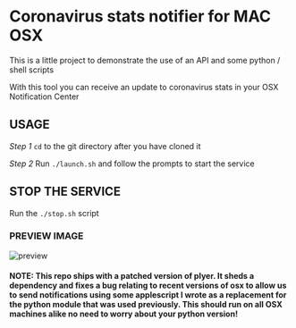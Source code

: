 # Coronavirus stats notifier for MAC OSX

This is a little project to demonstrate the use of an API and some python / shell scripts

With this tool you can receive an update to coronavirus stats in your OSX Notification Center

## USAGE

*Step 1* `cd` to the git directory after you have cloned it

*Step 2* Run `./launch.sh` and follow the prompts to start the service

## STOP THE SERVICE

Run the `./stop.sh` script

### PREVIEW IMAGE

![preview](https://i.ibb.co/V9w8bC9/Screen-Shot-2021-01-19-at-8-34-44-pm.png)

#### NOTE: This repo ships with a patched version of plyer. It sheds a dependency and fixes a bug relating to recent versions of osx to allow us to send notifications using some applescript I wrote as a replacement for the python module that was used previously. This should run on all OSX machines alike no need to worry about your python version!

